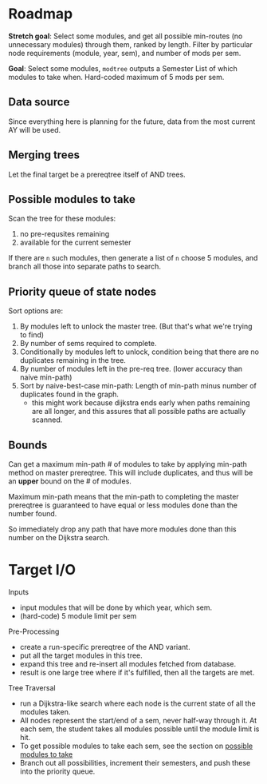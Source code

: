 # Roadmap

**Stretch goal**: Select some modules, and get all possible min-routes
(no unnecessary modules) through them, ranked by length. Filter by
particular node requirements (module, year, sem), and number of mods
per sem.

**Goal**: Select some modules, `modtree` outputs a Semester List of
which modules to take when. Hard-coded maximum of 5 mods per sem.

## Data source

Since everything here is planning for the future, data from the most
current AY will be used.

## Merging trees

Let the final target be a prereqtree itself of AND trees.

## Possible modules to take

Scan the tree for these modules:

1. no pre-requsites remaining
2. available for the current semester

If there are `n` such modules, then generate a list of `n` choose 5
modules, and branch all those into separate paths to search.

## Priority queue of state nodes

Sort options are:

1. By modules left to unlock the master tree. (But that's what we're
   trying to find)
2. By number of sems required to complete.
3. Conditionally by modules left to unlock, condition being that there
   are no duplicates remaining in the tree.
4. By number of modules left in the pre-req tree. (lower accuracy than
   naive min-path)
5. Sort by naive-best-case min-path: Length of min-path minus number
   of duplicates found in the graph.
   - this might work because dijkstra ends early when paths remaining
     are all longer, and this assures that all possible paths are
     actually scanned.

## Bounds

Can get a maximum min-path # of modules to take by applying min-path
method on master prereqtree. This will include duplicates, and thus
will be an **upper** bound on the # of modules.

Maximum min-path means that the min-path to completing the master
prereqtree is guaranteed to have equal or less modules done than the
number found.

So immediately drop any path that have more modules done than this
number on the Dijkstra search.

# Target I/O

Inputs

- input modules that will be done by which year, which sem.
- (hard-code) 5 module limit per sem

Pre-Processing

- create a run-specific prereqtree of the AND variant.
- put all the target modules in this tree.
- expand this tree and re-insert all modules fetched from database.
- result is one large tree where if it's fulfilled, then all the
  targets are met.

Tree Traversal

- run a Dijkstra-like search where each node is the current state of
  all the modules taken.
- All nodes represent the start/end of a sem, never half-way through
  it. At each sem, the student takes all modules possible until the
  module limit is hit.
- To get possible modules to take each sem, see the section on
  [possible modules to take](#possible-modules-to-take)
- Branch out all possibilities, increment their semesters, and push
  these into the priority queue.
